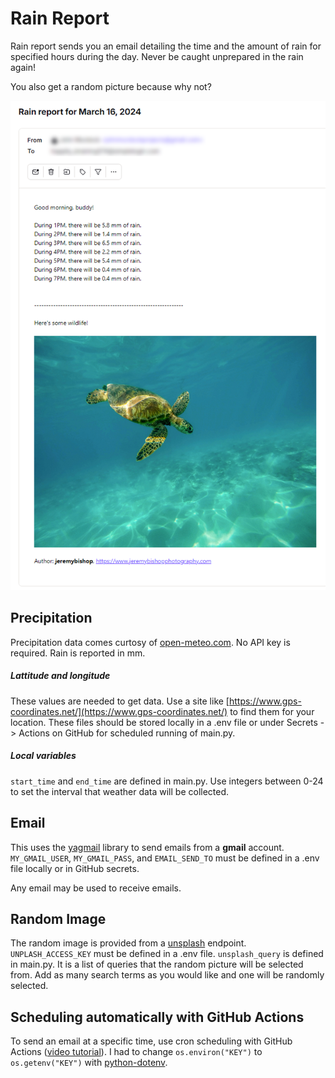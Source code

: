 # Rain Report

Rain report sends you an email detailing the time and the amount of rain for specified hours during the day. Never be caught unprepared in the rain again!

You also get a random picture because why not?

![received remail](/docs/rain-report.png)

## Precipitation
Precipitation data comes curtosy of [open-meteo.com](open-meteo.com). No API key is required. Rain is reported in mm.

##### Lattitude and longitude
These values are needed to get data. Use a site like [https://www.gps-coordinates.net/](https://www.gps-coordinates.net/) to find them for your location. These files should be stored locally in a .env file or under Secrets -> Actions on GitHub for scheduled running of main.py.
##### Local variables
`start_time` and `end_time` are defined in main.py. Use integers between 0-24 to set the interval that weather data will be collected.

## Email
This uses the [yagmail](https://pypi.org/project/yagmail/) library to send emails from a **gmail** account.
`MY_GMAIL_USER`, `MY_GMAIL_PASS`, and `EMAIL_SEND_TO` must be defined in a .env file locally or in GitHub secrets.

Any email may be used to receive emails.

## Random Image
The random image is provided from a [unsplash](https://unsplash.com/) endpoint. `UNPLASH_ACCESS_KEY` must be defined in a .env file.
`unsplash_query` is defined in main.py. It is a list of queries that the random picture will be selected from. Add as many search terms as you would like and one will be randomly selected.

## Scheduling automatically with GitHub Actions
To send an email at a specific time, use cron scheduling with GitHub Actions ([video tutorial](https://youtu.be/PaGp7Vi5gfM?si=fmxEORInrCymZNDf)). I had to change `os.environ("KEY")` to `os.getenv("KEY")` with [python-dotenv](https://pypi.org/project/python-dotenv/).
